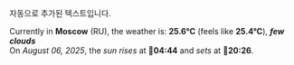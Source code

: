 
자동으로 추가된 텍스트입니다.

<!--START_SECTION:weather:moscow-->
Currently in **Moscow** (RU), the weather is: **25.6°C** (feels like **25.4°C**), ***few clouds***<br/>
On *August 06, 2025*, the *sun rises* at 🌅**04:44** and *sets* at 🌇**20:26**.
<!--END_SECTION:weather-->
